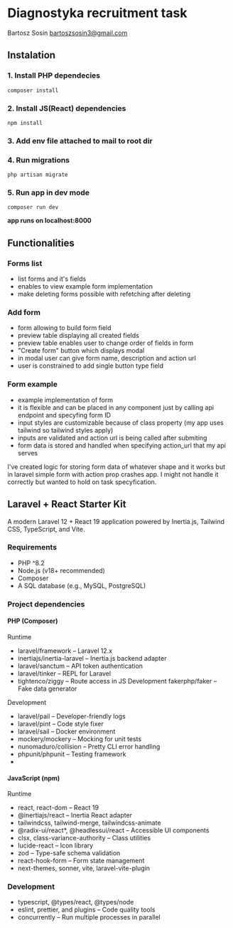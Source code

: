 # Diagnostyka recruitment task
Bartosz Sosin
bartoszsosin3@gmail.com

## Instalation
###  1. Install PHP dependecies
`composer install`
### 2. Install JS(React) dependencies
`npm install`
### 3. Add env file attached to mail to root dir 
### 4. Run migrations
`php artisan migrate`
### 5. Run app in dev mode
`composer run dev`

**app runs on localhost:8000**

## Functionalities

### Forms list
- list forms and it's fields
- enables to view example form implementation
- make deleting forms possible with refetching after deleting

### Add form 
- form allowing to build form field 
- preview table displaying all created fields
- preview table enables user to change order of fields in form
- "Create form" button which displays modal
- in modal user can give form name, description and action url
- user is constrained to add single button type field

### Form example
- example implementation of form
- it is flexible and can be placed in any component just by calling api endpoint and specyfing form ID
- input styles are customizable because of class property (my app uses tailwind so tailwind styles apply)
- inputs are validated and action url is being called after submiting
- form data is stored and handled when specifying action_url that my api serves

I've created logic for storing form data of whatever shape and it works but in laravel simple 
form with action prop crashes app. I might not handle it correctly but wanted to hold on task specyfication.

## Laravel + React Starter Kit
A modern Laravel 12 + React 19 application powered by Inertia.js, Tailwind CSS, TypeScript, and Vite.

### Requirements
- PHP ^8.2
- Node.js (v18+ recommended)
- Composer
- A SQL database (e.g., MySQL, PostgreSQL)

### Project dependencies
#### PHP (Composer)
Runtime
- laravel/framework – Laravel 12.x
- inertiajs/inertia-laravel – Inertia.js backend adapter
- laravel/sanctum – API token authentication
- laravel/tinker – REPL for Laravel
- tightenco/ziggy – Route access in JS
  Development
  fakerphp/faker – Fake data generator

Development

- laravel/pail – Developer-friendly logs
- laravel/pint – Code style fixer
- laravel/sail – Docker environment
- mockery/mockery – Mocking for unit tests
- nunomaduro/collision – Pretty CLI error handling
- phpunit/phpunit – Testing framework
- 
#### JavaScript (npm)
Runtime
- react, react-dom – React 19
- @inertiajs/react – Inertia React adapter
- tailwindcss, tailwind-merge, tailwindcss-animate
- @radix-ui/react*, @headlessui/react – Accessible UI components
- clsx, class-variance-authority – Class utilities
- lucide-react – Icon library
- zod – Type-safe schema validation
- react-hook-form – Form state management
- next-themes, sonner, vite, laravel-vite-plugin

### Development
- typescript, @types/react, @types/node
- eslint, prettier, and plugins – Code quality tools
- concurrently – Run multiple processes in parallel
